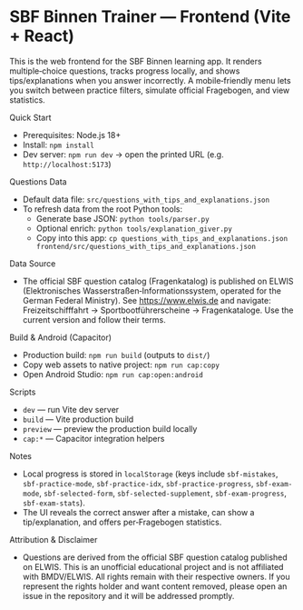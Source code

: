 SBF Binnen Trainer — Frontend (Vite + React)
===========================================

This is the web frontend for the SBF Binnen learning app. It renders multiple‑choice questions, tracks progress locally, and shows tips/explanations when you answer incorrectly. A mobile‑friendly menu lets you switch between practice filters, simulate official Fragebogen, and view statistics.

Quick Start
- Prerequisites: Node.js 18+
- Install: `npm install`
- Dev server: `npm run dev` → open the printed URL (e.g. `http://localhost:5173`)

Questions Data
- Default data file: `src/questions_with_tips_and_explanations.json`
- To refresh data from the root Python tools:
  - Generate base JSON: `python tools/parser.py`
  - Optional enrich: `python tools/explanation_giver.py`
  - Copy into this app: `cp questions_with_tips_and_explanations.json frontend/src/questions_with_tips_and_explanations.json`

Data Source
- The official SBF question catalog (Fragenkatalog) is published on ELWIS (Elektronisches Wasserstraßen‑Informationssystem, operated for the German Federal Ministry). See https://www.elwis.de and navigate: Freizeitschifffahrt → Sportbootführerscheine → Fragenkataloge. Use the current version and follow their terms.

Build & Android (Capacitor)
- Production build: `npm run build` (outputs to `dist/`)
- Copy web assets to native project: `npm run cap:copy`
- Open Android Studio: `npm run cap:open:android`

Scripts
- `dev` — run Vite dev server
- `build` — Vite production build
- `preview` — preview the production build locally
- `cap:*` — Capacitor integration helpers

Notes
- Local progress is stored in `localStorage` (keys include `sbf-mistakes`, `sbf-practice-mode`, `sbf-practice-idx`, `sbf-practice-progress`, `sbf-exam-mode`, `sbf-selected-form`, `sbf-selected-supplement`, `sbf-exam-progress`, `sbf-exam-stats`).
- The UI reveals the correct answer after a mistake, can show a tip/explanation, and offers per‑Fragebogen statistics.

Attribution & Disclaimer
- Questions are derived from the official SBF question catalog published on ELWIS. This is an unofficial educational project and is not affiliated with BMDV/ELWIS. All rights remain with their respective owners. If you represent the rights holder and want content removed, please open an issue in the repository and it will be addressed promptly.
